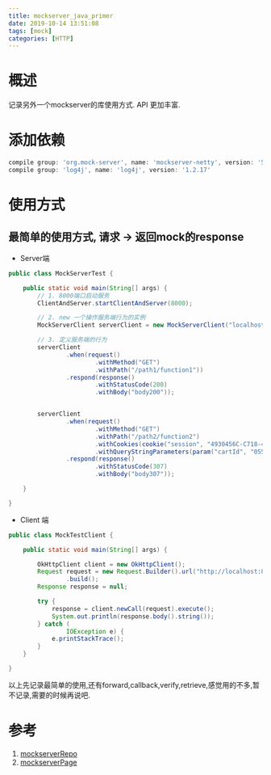 ```yaml
---
title: mockserver_java_primer
date: 2019-10-14 13:51:08
tags: [mock]
categories: [HTTP]
---
```

# 概述
记录另外一个mockserver的库使用方式. API 更加丰富.
<!-- more -->

# 添加依赖

```groovy
compile group: 'org.mock-server', name: 'mockserver-netty', version: '5.6.1'
compile group: 'log4j', name: 'log4j', version: '1.2.17'
```

# 使用方式
## 最简单的使用方式, 请求 -> 返回mock的response

- Server端

```java
public class MockServerTest {

    public static void main(String[] args) {
        // 1. 8000端口启动服务
        ClientAndServer.startClientAndServer(8000);

        // 2. new 一个操作服务端行为的实例
        MockServerClient serverClient = new MockServerClient("localhost", 8000);

        // 3. 定义服务端的行为
        serverClient
                .when(request()
                        .withMethod("GET")
                        .withPath("/path1/function1"))
                .respond(response()
                        .withStatusCode(200)
                        .withBody("body200"));


        serverClient
                .when(request()
                        .withMethod("GET")
                        .withPath("/path2/function2")
                        .withCookies(cookie("session", "4930456C-C718-476F-971F-CB8E047AB349"))
                        .withQueryStringParameters(param("cartId", "055CA455-1DF7-45BB-8535-4F83E7266092")))
                .respond(response()
                        .withStatusCode(307)
                        .withBody("body307"));

    }

}
```

- Client 端

```java
public class MockTestClient {

    public static void main(String[] args) {

        OkHttpClient client = new OkHttpClient();
        Request request = new Request.Builder().url("http://localhost:8000/path1/function1")
                .build();
        Response response = null;

        try {
            response = client.newCall(request).execute();
            System.out.println(response.body().string());
        } catch (
                IOException e) {
            e.printStackTrace();
        }
    }

}

```

以上先记录最简单的使用,还有forward,callback,verify,retrieve,感觉用的不多,暂不记录,需要的时候再说吧.


# 参考
1. [mockserverRepo](https://github.com/jamesdbloom/mockserver)
2. [mockserverPage](http://www.mock-server.com/#what-is-mockserver)